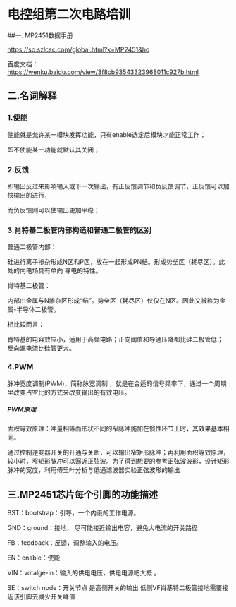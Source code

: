 #                  电控组第二次电路培训 

##一. MP2451数据手册

https://so.szlcsc.com/global.html?k=MP2451&ho

百度文档：https://wenku.baidu.com/view/3f8cb93543323968011c927b.html

## 二.名词解释

### 1.使能

使能就是允许某一模块发挥功能，只有enable选定后模块才能正常工作；

即不使能某一功能就默认其关闭；

### 2.反馈

即输出反过来影响输入或下一次输出，有正反馈调节和负反馈调节，正反馈可以加快输出的进行，

而负反馈则可以使输出更加平稳；

### 3.肖特基二极管内部构造和普通二极管的区别

  普通二极管内部： 

  硅进行离子掺杂形成N区和P区，放在一起形成PN结。形成势垒区（耗尽区）。此处的内电场具有单向 导电的特性。

  肖特基二极管：

  内部由金属与N掺杂区形成“结”。势垒区（耗尽区）仅仅在N区。因此又被称为金属-半导体二极管。  

 相比较而言：

肖特基的电容效应小，适用于高频电路；正向阈值和导通压降都比硅二极管低； 反向漏电流比硅管更大。

### 4.PWM

脉冲宽度调制(PWM)，简称脉宽调制 ，就是在合适的信号频率下，通过一个周期里改变占空比的方式来改变输出的有效电压。

##### PWM原理

面积等效原理：冲量相等而形状不同的窄脉冲施加在惯性环节上时，其效果基本相同。

通过控制逆变器开关的开通与关断，可以输出窄矩形脉冲；再利用面积等效原理，较小时，窄矩形脉冲可以逼近正弦波。为了得到想要的参考正弦波波形，设计矩形脉冲的宽度，利用傅里叶分析与低通滤波器实验正弦波形的输出

## 三.MP2451芯片每个引脚的功能描述

BST：bootstrap：引导，一个内设的工作电源。

GND：ground：接地， 尽可能接近输出电容，避免大电流的开关路径

FB：feedback：反馈，调整输入的电压。 

EN：enable：使能 

VIN：votalge-in：输入的供电电压，供电电源吧大概 。

SE：switch node：开关节点 是高侧开关的输出 低侧VF肖基特二极管接地需要接近该引脚去减少开关峰值